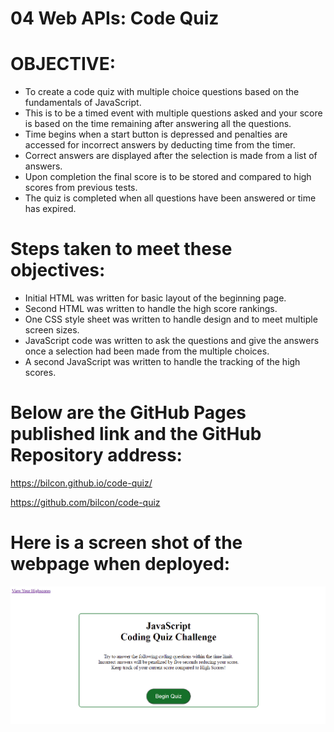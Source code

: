 # 04 Web APIs: Code Quiz

# OBJECTIVE:
* To create a code quiz with multiple choice questions based on the fundamentals of JavaScript.
* This is to be a timed event with multiple questions asked and your score is based on the time remaining after answering all the questions.
* Time begins when a start button is depressed and penalties are accessed for incorrect answers by deducting time from the timer.
* Correct answers are displayed after the selection is made from a list of answers.
* Upon completion the final score is to be stored and compared to high scores from previous tests.
* The quiz is completed when all questions have been answered or time has expired.

# Steps taken to meet these objectives:
* Initial HTML was written for basic layout of the beginning page.
* Second HTML was written to handle the high score rankings.
* One CSS style sheet was written to handle design and to meet multiple screen sizes.
* JavaScript code was written to ask the questions and give the answers once a selection had been made from the multiple choices.
* A second JavaScript was written to handle the tracking of the high scores.

# Below are the GitHub Pages published link and the GitHub Repository address:

https://bilcon.github.io/code-quiz/

https://github.com/bilcon/code-quiz


# Here is a screen shot of the webpage when deployed:

![](2021-10-17-07-26-45.png)